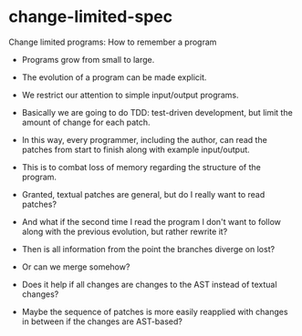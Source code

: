 # change-limited-spec
Change limited programs: How to remember a program

 - Programs grow from small to large.
 - The evolution of a program can be made explicit.
 - We restrict our attention to simple input/output programs.
 - Basically we are going to do TDD: test-driven development, but limit the amount of change for each patch.
 - In this way, every programmer, including the author, can read the patches from start to finish along with example input/output.
 - This is to combat loss of memory regarding the structure of the program.

 - Granted, textual patches are general, but do I really want to read patches?
 - And what if the second time I read the program I don't want to follow along with the previous evolution, but rather rewrite it?
 - Then is all information from the point the branches diverge on lost?
 - Or can we merge somehow?

 - Does it help if all changes are changes to the AST instead of textual changes?
 - Maybe the sequence of patches is more easily reapplied with changes in between if the changes are AST-based?
